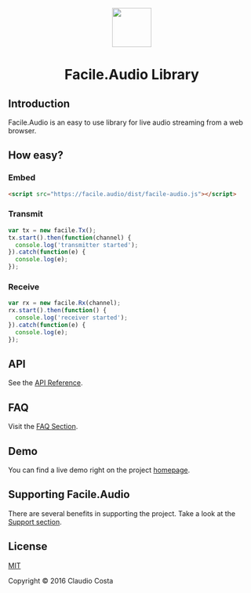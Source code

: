 <p align="center"><a href="https://facile.audio" target="_blank"><img width="80"src="https://avatars3.githubusercontent.com/u/21259581?v=3&s=80"></a></p>

<h1 align="center">Facile.Audio Library</h1>

## Introduction

Facile.Audio is an easy to use library for live audio streaming from a web browser.

## How easy?

### Embed

```html
<script src="https://facile.audio/dist/facile-audio.js"></script>
```

### Transmit
```js
var tx = new facile.Tx();
tx.start().then(function(channel) {
  console.log('transmitter started');
}).catch(function(e) {
  console.log(e);
});
```

### Receive
```js
var rx = new facile.Rx(channel);
rx.start().then(function() {
  console.log('receiver started');
}).catch(function(e) {
  console.log(e);
});
```

## API

See the [API Reference](https://github.com/FacileAudio/facile/blob/master/API.md).

## FAQ

Visit the [FAQ Section](https://facile.audio/#!/faq).

## Demo

You can find a live demo right on the project [homepage](https://facile.audio).

## Supporting Facile.Audio

There are several benefits in supporting the project. Take a look at the [Support section](https://facile.audio/#!/support).

## License

[MIT](http://opensource.org/licenses/MIT)

Copyright © 2016 Claudio Costa
